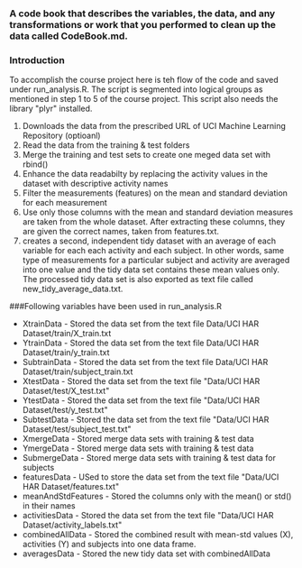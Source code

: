 ### A code book that describes the variables, the data, and any transformations or work that you performed to clean up the data called CodeBook.md.

### Introduction

To accomplish the course project here is teh flow of the code and saved under run_analysis.R. The script is segmented into logical groups as mentioned in step 1 to 5 of the course project. This script also needs the library "plyr" installed.

1. Downloads the data from the prescribed URL of UCI Machine Learning Repository (optioanl)
2. Read the data from the training & test folders 
3. Merge the training and test sets to create one meged data set with rbind() 
4. Enhance the data readabilty by replacing the activity  values in the dataset with descriptive activity names
5. Filter the measurements (features) on the mean and standard deviation for each measurement
6. Use only those columns with the mean and standard deviation measures are taken from the whole dataset. After extracting these columns, they are given the correct names, taken from features.txt. 
7. creates a second, independent tidy dataset with an average of each variable for each each activity and each subject. In other words, same type of measurements for a particular subject and activity are averaged into one value and the tidy data set contains these mean values only. The processed tidy data set is also exported as text file called new_tidy_average_data.txt. 


###Following variables have been used in run_analysis.R

* XtrainData - Stored the data set from the text file Data/UCI HAR Dataset/train/X_train.txt
* YtrainData - Stored the data set from the text file Data/UCI HAR Dataset/train/y_train.txt
* SubtrainData - Stored the data set from the text file Data/UCI HAR Dataset/train/subject_train.txt
* XtestData - Stored the data set from the text file "Data/UCI HAR Dataset/test/X_test.txt"
* YtestData - Stored the data set from the text file  "Data/UCI HAR Dataset/test/y_test.txt"
* SubtestData - Stored the data set from the text file "Data/UCI HAR Dataset/test/subject_test.txt"
* XmergeData - Stored merge data sets with training & test data
* YmergeData - Stored merge data sets with training & test data 
* SubmergeData - Stored merge data sets with training & test data for subjects 
* featuresData - USed to store the data set from the text file "Data/UCI HAR Dataset/features.txt"
* meanAndStdFeatures - Stored the columns only with the mean() or std() in their names 
* activitiesData - Stored the data set from the text file "Data/UCI HAR Dataset/activity_labels.txt"
* combinedAllData - Stored the combined result with mean-std values (X), activities (Y) and subjects into one data frame.  
* averagesData - Stored the new tidy data set with combinedAllData
